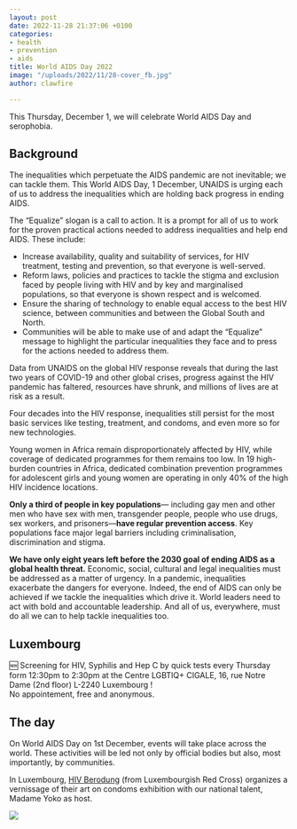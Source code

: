 ```yaml
---
layout: post
date: 2022-11-28 21:37:06 +0100
categories:
- health
- prevention
- aids
title: World AIDS Day 2022
image: "/uploads/2022/11/28-cover_fb.jpg"
author: clawfire

---
```

This Thursday, December 1, we will celebrate World AIDS Day and serophobia.

## Background

The inequalities which perpetuate the AIDS pandemic are not inevitable; we can tackle them. This World AIDS Day, 1 December, UNAIDS is urging each of us to address the inequalities which are holding back progress in ending AIDS.

The “Equalize” slogan is a call to action. It is a prompt for all of us to work for the proven practical actions needed to address inequalities and help end AIDS. These include:

* Increase availability, quality and suitability of services, for HIV treatment, testing and prevention, so that everyone is well-served.
* Reform laws, policies and practices to tackle the stigma and exclusion faced by people living with HIV and by key and marginalised populations, so that everyone is shown respect and is welcomed.
* Ensure the sharing of technology to enable equal access to the best HIV science, between communities and between the Global South and North.
* Communities will be able to make use of and adapt the “Equalize” message to highlight the particular inequalities they face and to press for the actions needed to address them.

Data from UNAIDS on the global HIV response reveals that during the last two years of COVID-19 and other global crises, progress against the HIV pandemic has faltered, resources have shrunk, and millions of lives are at risk as a result.

Four decades into the HIV response, inequalities still persist for the most basic services like testing, treatment, and condoms, and even more so for new technologies.

Young women in Africa remain disproportionately affected by HIV, while coverage of dedicated programmes for them remains too low. In 19 high-burden countries in Africa, dedicated combination prevention programmes for adolescent girls and young women are operating in only 40% of the high HIV incidence locations.

**Only a third of people in key populations**— including gay men and other men who have sex with men, transgender people, people who use drugs, sex workers, and prisoners—**have regular prevention access**. Key populations face major legal barriers including criminalisation, discrimination and stigma.

**We have only eight years left before the 2030 goal of ending AIDS as a global health threat.** Economic, social, cultural and legal inequalities must be addressed as a matter of urgency. In a pandemic, inequalities exacerbate the dangers for everyone. Indeed, the end of AIDS can only be achieved if we tackle the inequalities which drive it. World leaders need to act with bold and accountable leadership. And all of us, everywhere, must do all we can to help tackle inequalities too.

## Luxembourg

🆕 Screening for HIV, Syphilis and Hep C by quick tests every Thursday form 12:30pm to 2:30pm at the Centre LGBTIQ+ CIGALE, 16, rue Notre Dame (2nd floor) L-2240 Luxembourg !  
No appointement, free and anonymous.

## The day

On World AIDS Day on 1st December, events will take place across the world. These activities will be led not only by official bodies but also, most importantly, by communities. 

In Luxembourg, [HIV Berodung](https://www.croix-rouge.lu/en/service/hiv-berodung-prevention-testing-and-treatment/) (from Luxembourgish Red Cross) organizes a vernissage of their art on condoms exhibition with our national talent, Madame Yoko as host.

![](/uploads/2022/11/28-invitation-1er-decembre.png)